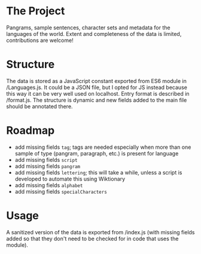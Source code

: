 # The Project

Pangrams, sample sentences, character sets and metadata for the languages of the world. Extent and completeness of the data is limited, contributions are welcome!

# Structure

The data is stored as a JavaScript constant exported from ES6 module in /Languages.js. It could be a JSON file, but I opted for JS instead because this way it can be very well used on localhost.
Entry format is described in /format.js. The structure is dynamic and new fields added to the main file should be annotated there.

# Roadmap

  * add missing fields `tag`; tags are needed especially when more than one sample of type (pangram, paragraph, etc.) is present for language
  * add missing fields `script`
  * add missing fields `pangram`
  * add missing fields `lettering`; this will take a while, unless a script is developed to automate this using Wiktionary
  * add missing fields `alphabet`
  * add missing fields `specialCharacters`

# Usage

A sanitized version of the data is exported from /index.js (with missing fields added so that they don't need to be checked for in code that uses the module).
